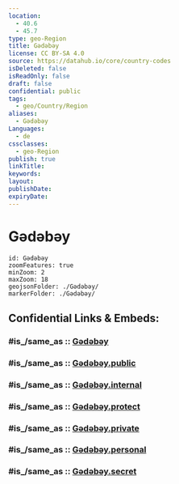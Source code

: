```yaml
---
location:
  - 40.6
  - 45.7
type: geo-Region
title: Gədəbəy
license: CC BY-SA 4.0
source: https://datahub.io/core/country-codes
isDeleted: false
isReadOnly: false
draft: false
confidential: public
tags:
  - geo/Country/Region
aliases:
  - Gədəbəy
Languages:
  - de
cssclasses:
  - geo-Region
publish: true
linkTitle:
keywords:
layout:
publishDate:
expiryDate:
---
```


# Gədəbəy

```leaflet
id: Gədəbəy
zoomFeatures: true 
minZoom: 2 
maxZoom: 18
geojsonFolder: ./Gədəbəy/
markerFolder: ./Gədəbəy/
```


## Confidential Links & Embeds: 

### #is_/same_as :: [Gədəbəy](/_Standards/Earth/Continent/Asia/Asia~North~West/Azerbaijan/Regions~Azerbaijan/Ganja-Qazakh/counties~Ganja-Qazakh/Gədəbəy.md) 

### #is_/same_as :: [Gədəbəy.public](/_public/Earth/Continent/Asia/Asia~North~West/Azerbaijan/Regions~Azerbaijan/Ganja-Qazakh/counties~Ganja-Qazakh/Gədəbəy.public.md) 

### #is_/same_as :: [Gədəbəy.internal](/_internal/Earth/Continent/Asia/Asia~North~West/Azerbaijan/Regions~Azerbaijan/Ganja-Qazakh/counties~Ganja-Qazakh/Gədəbəy.internal.md) 

### #is_/same_as :: [Gədəbəy.protect](/_protect/Earth/Continent/Asia/Asia~North~West/Azerbaijan/Regions~Azerbaijan/Ganja-Qazakh/counties~Ganja-Qazakh/Gədəbəy.protect.md) 

### #is_/same_as :: [Gədəbəy.private](/_private/Earth/Continent/Asia/Asia~North~West/Azerbaijan/Regions~Azerbaijan/Ganja-Qazakh/counties~Ganja-Qazakh/Gədəbəy.private.md) 

### #is_/same_as :: [Gədəbəy.personal](/_personal/Earth/Continent/Asia/Asia~North~West/Azerbaijan/Regions~Azerbaijan/Ganja-Qazakh/counties~Ganja-Qazakh/Gədəbəy.personal.md) 

### #is_/same_as :: [Gədəbəy.secret](/_secret/Earth/Continent/Asia/Asia~North~West/Azerbaijan/Regions~Azerbaijan/Ganja-Qazakh/counties~Ganja-Qazakh/Gədəbəy.secret.md)

